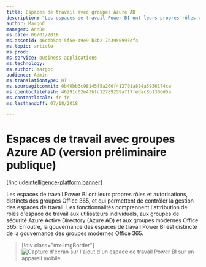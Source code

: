 ```yaml
---
title: Espaces de travail avec groupes Azure AD
description: "Les espaces de travail Power BI ont leurs propres rôles et autorisations, distincts des groupes Office 365, et qui permettent de contrôler la gestion des espaces de travail."
author: MargoC
manager: AnnBe
ms.date: 06/01/2018
ms.assetid: 46cbb5ab-5f5e-49e9-b3b2-7b3950993df4
ms.topic: article
ms.prod: 
ms.service: business-applications
ms.technology: 
ms.author: margoc
audience: Admin
ms.translationtype: HT
ms.sourcegitcommit: 0b40bb3c98145f5a260f412701a884a5936174ce
ms.openlocfilehash: 46291c02e43bfc12789259a717fedac8b1306d5a
ms.contentlocale: fr-fr
ms.lasthandoff: 07/18/2018

---
```

# <a name="workspaces-with-azure-ad-groups-public-preview"></a>Espaces de travail avec groupes Azure AD (version préliminaire publique)

[!include[intelligence-platform banner](../../includes/intelligence-platform.md)]



Les espaces de travail Power BI ont leurs propres rôles et autorisations, distincts des groupes Office 365, et qui permettent de contrôler la gestion des espaces de travail.
Les fonctionnalités comprennent l'attribution de rôles d'espace de travail aux utilisateurs individuels, aux groupes de sécurité Azure Active Directory (Azure AD) et aux groupes modernes Office 365. En outre, la gouvernance des espaces de travail Power BI est distincte de la gouvernance des groupes modernes Office 365.

> [!div class="mx-imgBorder"] 
> ![Capture d'écran sur l'ajout d'un espace de travail Power BI sur un appareil mobile](media/workspaces-azure-ad-groups-1.png "Capture d'écran sur l'ajout d'un espace de travail Power BI sur un appareil mobile")

